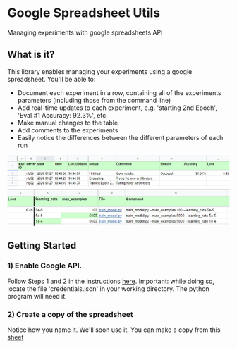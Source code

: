 # Google Spreadsheet Utils
Managing experiments with google spreadsheets API

## What is it?
This library enables managing your experiments using a google spreadsheet. You'll be able to:
* Document each experiment in a row, containing all of the experiments parameters (including those from the command line)
* Add real-time updates to each experiment, e.g. 'starting 2nd Epoch', 'Eval #1 Accuracy: 92.3%', etc.
* Make manual changes to the table
* Add comments to the experiments
* Easily notice the differences between the different parameters of each run

![](images/spreadsheet_example_image1.JPG)
![](images/spreadsheet_example_image2.JPG)

## Getting Started

### 1) Enable Google API. 
Follow Steps 1 and 2 in the instructions [here](https://developers.google.com/sheets/api/quickstart/python).
Important: while doing so, locate the file 'credentials.json' in your working directory. The python program will need it.

### 2) Create a copy of the spreadsheet
Notice how you name it. We'll soon use it. You can make a copy from this [sheet](https://docs.google.com/spreadsheets/d/1xPF3Ji1GSgHlA92LCotzDEj1QEKOMajRQimZi9LI2h8/edit?usp=sharing)




